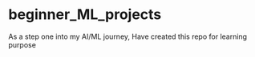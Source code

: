 # beginner_ML_projects
As a step one into my AI/ML journey, Have created this repo for learning purpose
